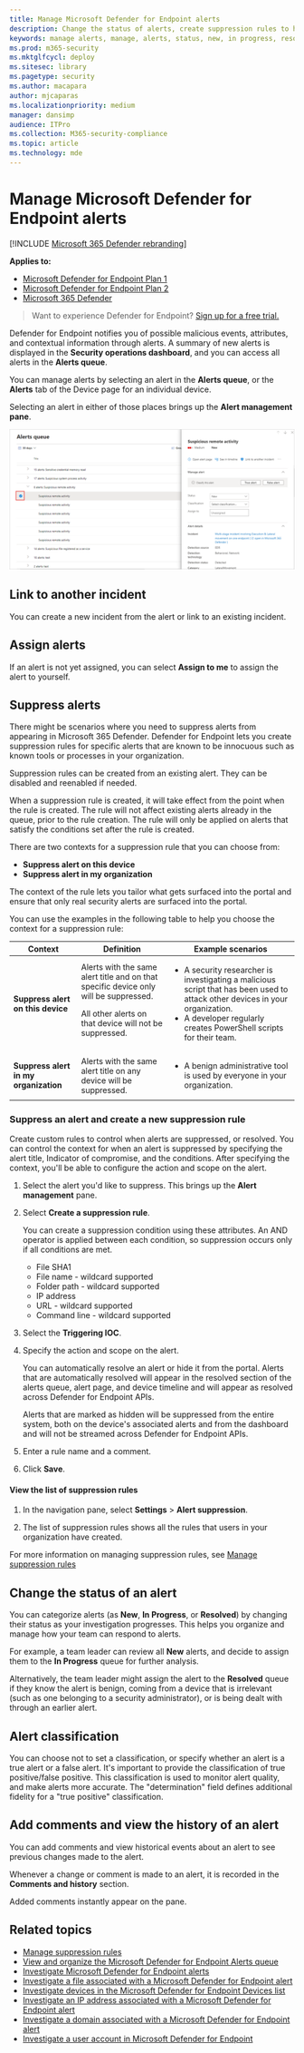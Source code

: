 ```yaml
---
title: Manage Microsoft Defender for Endpoint alerts
description: Change the status of alerts, create suppression rules to hide alerts, submit comments, and review change history for individual alerts with the Manage Alert menu.
keywords: manage alerts, manage, alerts, status, new, in progress, resolved, resolve alerts, suppress, supression, rules, context, history, comments, changes
ms.prod: m365-security
ms.mktglfcycl: deploy
ms.sitesec: library
ms.pagetype: security
ms.author: macapara
author: mjcaparas
ms.localizationpriority: medium
manager: dansimp
audience: ITPro
ms.collection: M365-security-compliance
ms.topic: article
ms.technology: mde
---
```


# Manage Microsoft Defender for Endpoint alerts

[!INCLUDE [Microsoft 365 Defender rebranding](../../includes/microsoft-defender.md)]

**Applies to:**
- [Microsoft Defender for Endpoint Plan 1](https://go.microsoft.com/fwlink/p/?linkid=2154037)
- [Microsoft Defender for Endpoint Plan 2](https://go.microsoft.com/fwlink/p/?linkid=2154037)
- [Microsoft 365 Defender](https://go.microsoft.com/fwlink/?linkid=2118804)


> Want to experience Defender for Endpoint? [Sign up for a free trial.](https://signup.microsoft.com/create-account/signup?products=7f379fee-c4f9-4278-b0a1-e4c8c2fcdf7e&ru=https://aka.ms/MDEp2OpenTrial?ocid=docs-wdatp-managealerts-abovefoldlink)

Defender for Endpoint notifies you of possible malicious events, attributes, and contextual information through alerts. A summary of new alerts is displayed in the **Security operations dashboard**, and you can access all alerts in the **Alerts queue**.

You can manage alerts by selecting an alert in the **Alerts queue**, or the **Alerts** tab of the Device page for an individual device.

Selecting an alert in either of those places brings up the **Alert management pane**.

![Image of alert management pane and alerts queue.](images/atp-alerts-selected.png)

## Link to another incident

You can create a new incident from the alert or link to an existing incident.

## Assign alerts

If an alert is not yet assigned, you can select **Assign to me** to assign the alert to yourself.

## Suppress alerts

There might be scenarios where you need to suppress alerts from appearing in Microsoft 365 Defender. Defender for Endpoint lets you create suppression rules for specific alerts that are known to be innocuous such as known tools or processes in your organization.

Suppression rules can be created from an existing alert. They can be disabled and reenabled if needed.

When a suppression rule is created, it will take effect from the point when the rule is created. The rule will not affect existing alerts already in the queue, prior to the rule creation. The rule will only be applied on alerts that satisfy the conditions set after the rule is created.

There are two contexts for a suppression rule that you can choose from:

- **Suppress alert on this device**
- **Suppress alert in my organization**

The context of the rule lets you tailor what gets surfaced into the portal and ensure that only real security alerts are surfaced into the portal.

You can use the examples in the following table to help you choose the context for a suppression rule:

|Context|Definition|Example scenarios|
|---|---|---|
|**Suppress alert on this device**|Alerts with the same alert title and on that specific device only will be suppressed. <p> All other alerts on that device will not be suppressed.|<ul><li>A security researcher is investigating a malicious script that has been used to attack other devices in your organization.</li><li>A developer regularly creates PowerShell scripts for their team.</li></ul>|
|**Suppress alert in my organization**|Alerts with the same alert title on any device will be suppressed.|<ul><li>A benign administrative tool is used by everyone in your organization.</li></ul>|

### Suppress an alert and create a new suppression rule

Create custom rules to control when alerts are suppressed, or resolved. You can control the context for when an alert is suppressed by specifying the alert title, Indicator of compromise, and the conditions. After specifying the context, you'll be able to configure the action and scope on the alert.

1. Select the alert you'd like to suppress. This brings up the **Alert management** pane.

2. Select **Create a suppression rule**.

    You can create a suppression condition using these attributes. An AND operator is applied between each condition, so suppression occurs only if all conditions are met.

    - File SHA1
    - File name - wildcard supported
    - Folder path - wildcard supported
    - IP address
    - URL - wildcard supported
    - Command line - wildcard supported

3. Select the **Triggering IOC**.

4. Specify the action and scope on the alert.

   You can automatically resolve an alert or hide it from the portal. Alerts that are automatically resolved will appear in the resolved section of the alerts queue, alert page, and device timeline and will appear as resolved across Defender for Endpoint APIs.

   Alerts that are marked as hidden will be suppressed from the entire system, both on the device's associated alerts and from the dashboard and will not be streamed across Defender for Endpoint APIs.

5. Enter a rule name and a comment.

6. Click **Save**.

#### View the list of suppression rules

1. In the navigation pane, select **Settings** \> **Alert suppression**.

2. The list of suppression rules shows all the rules that users in your organization have created.

For more information on managing suppression rules, see [Manage suppression rules](manage-suppression-rules.md)

## Change the status of an alert

You can categorize alerts (as **New**, **In Progress**, or **Resolved**) by changing their status as your investigation progresses. This helps you organize and manage how your team can respond to alerts.

For example, a team leader can review all **New** alerts, and decide to assign them to the **In Progress** queue for further analysis.

Alternatively, the team leader might assign the alert to the **Resolved** queue if they know the alert is benign, coming from a device that is irrelevant (such as one belonging to a security administrator), or is being dealt with through an earlier alert.

## Alert classification

You can choose not to set a classification, or specify whether an alert is a true alert or a false alert. It's important to provide the classification of true positive/false positive. This classification is used to monitor alert quality, and make alerts more accurate. The "determination" field defines additional fidelity for a "true positive" classification.

## Add comments and view the history of an alert

You can add comments and view historical events about an alert to see previous changes made to the alert.

Whenever a change or comment is made to an alert, it is recorded in the **Comments and history** section.

Added comments instantly appear on the pane.

## Related topics

- [Manage suppression rules](manage-suppression-rules.md)
- [View and organize the Microsoft Defender for Endpoint Alerts queue](alerts-queue.md)
- [Investigate Microsoft Defender for Endpoint alerts](investigate-alerts.md)
- [Investigate a file associated with a Microsoft Defender for Endpoint alert](investigate-files.md)
- [Investigate devices in the Microsoft Defender for Endpoint Devices list](investigate-machines.md)
- [Investigate an IP address associated with a Microsoft Defender for Endpoint alert](investigate-ip.md)
- [Investigate a domain associated with a Microsoft Defender for Endpoint alert](investigate-domain.md)
- [Investigate a user account in Microsoft Defender for Endpoint](investigate-user.md)

